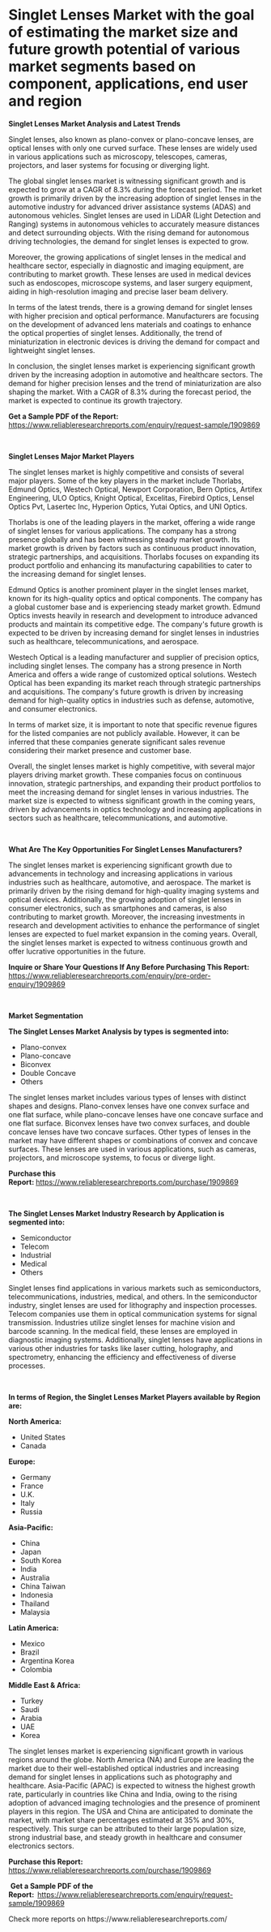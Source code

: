 <p><h1>Singlet Lenses Market with the goal of estimating the market size and future growth potential of various market segments based on component, applications, end user and region</h1></p><p><strong>Singlet Lenses Market Analysis and Latest Trends</strong></p>
<p><p>Singlet lenses, also known as plano-convex or plano-concave lenses, are optical lenses with only one curved surface. These lenses are widely used in various applications such as microscopy, telescopes, cameras, projectors, and laser systems for focusing or diverging light.</p><p>The global singlet lenses market is witnessing significant growth and is expected to grow at a CAGR of 8.3% during the forecast period. The market growth is primarily driven by the increasing adoption of singlet lenses in the automotive industry for advanced driver assistance systems (ADAS) and autonomous vehicles. Singlet lenses are used in LiDAR (Light Detection and Ranging) systems in autonomous vehicles to accurately measure distances and detect surrounding objects. With the rising demand for autonomous driving technologies, the demand for singlet lenses is expected to grow.</p><p>Moreover, the growing applications of singlet lenses in the medical and healthcare sector, especially in diagnostic and imaging equipment, are contributing to market growth. These lenses are used in medical devices such as endoscopes, microscope systems, and laser surgery equipment, aiding in high-resolution imaging and precise laser beam delivery.</p><p>In terms of the latest trends, there is a growing demand for singlet lenses with higher precision and optical performance. Manufacturers are focusing on the development of advanced lens materials and coatings to enhance the optical properties of singlet lenses. Additionally, the trend of miniaturization in electronic devices is driving the demand for compact and lightweight singlet lenses.</p><p>In conclusion, the singlet lenses market is experiencing significant growth driven by the increasing adoption in automotive and healthcare sectors. The demand for higher precision lenses and the trend of miniaturization are also shaping the market. With a CAGR of 8.3% during the forecast period, the market is expected to continue its growth trajectory.</p></p>
<p><strong>Get a Sample PDF of the Report:&nbsp;</strong> <a href="https://www.reliableresearchreports.com/enquiry/request-sample/1909869">https://www.reliableresearchreports.com/enquiry/request-sample/1909869</a></p>
<p>&nbsp;</p>
<p><strong>Singlet Lenses Major Market Players</strong></p>
<p><p>The singlet lenses market is highly competitive and consists of several major players. Some of the key players in the market include Thorlabs, Edmund Optics, Westech Optical, Newport Corporation, Bern Optics, Artifex Engineering, ULO Optics, Knight Optical, Excelitas, Firebird Optics, Lensel Optics Pvt, Lasertec Inc, Hyperion Optics, Yutai Optics, and UNI Optics.</p><p>Thorlabs is one of the leading players in the market, offering a wide range of singlet lenses for various applications. The company has a strong presence globally and has been witnessing steady market growth. Its market growth is driven by factors such as continuous product innovation, strategic partnerships, and acquisitions. Thorlabs focuses on expanding its product portfolio and enhancing its manufacturing capabilities to cater to the increasing demand for singlet lenses.</p><p>Edmund Optics is another prominent player in the singlet lenses market, known for its high-quality optics and optical components. The company has a global customer base and is experiencing steady market growth. Edmund Optics invests heavily in research and development to introduce advanced products and maintain its competitive edge. The company's future growth is expected to be driven by increasing demand for singlet lenses in industries such as healthcare, telecommunications, and aerospace.</p><p>Westech Optical is a leading manufacturer and supplier of precision optics, including singlet lenses. The company has a strong presence in North America and offers a wide range of customized optical solutions. Westech Optical has been expanding its market reach through strategic partnerships and acquisitions. The company's future growth is driven by increasing demand for high-quality optics in industries such as defense, automotive, and consumer electronics.</p><p>In terms of market size, it is important to note that specific revenue figures for the listed companies are not publicly available. However, it can be inferred that these companies generate significant sales revenue considering their market presence and customer base.</p><p>Overall, the singlet lenses market is highly competitive, with several major players driving market growth. These companies focus on continuous innovation, strategic partnerships, and expanding their product portfolios to meet the increasing demand for singlet lenses in various industries. The market size is expected to witness significant growth in the coming years, driven by advancements in optics technology and increasing applications in sectors such as healthcare, telecommunications, and automotive.</p></p>
<p>&nbsp;</p>
<p><strong>What Are The Key Opportunities For Singlet Lenses Manufacturers?</strong></p>
<p><p>The singlet lenses market is experiencing significant growth due to advancements in technology and increasing applications in various industries such as healthcare, automotive, and aerospace. The market is primarily driven by the rising demand for high-quality imaging systems and optical devices. Additionally, the growing adoption of singlet lenses in consumer electronics, such as smartphones and cameras, is also contributing to market growth. Moreover, the increasing investments in research and development activities to enhance the performance of singlet lenses are expected to fuel market expansion in the coming years. Overall, the singlet lenses market is expected to witness continuous growth and offer lucrative opportunities in the future.</p></p>
<p><strong>Inquire or Share Your Questions If Any Before Purchasing This Report:</strong> <a href="https://www.reliableresearchreports.com/enquiry/pre-order-enquiry/1909869">https://www.reliableresearchreports.com/enquiry/pre-order-enquiry/1909869</a></p>
<p>&nbsp;</p>
<p><strong>Market Segmentation</strong></p>
<p><strong>The Singlet Lenses Market Analysis by types is segmented into:</strong></p>
<p><ul><li>Plano-convex</li><li>Plano-concave</li><li>Biconvex</li><li>Double Concave</li><li>Others</li></ul></p>
<p><p>The singlet lenses market includes various types of lenses with distinct shapes and designs. Plano-convex lenses have one convex surface and one flat surface, while plano-concave lenses have one concave surface and one flat surface. Biconvex lenses have two convex surfaces, and double concave lenses have two concave surfaces. Other types of lenses in the market may have different shapes or combinations of convex and concave surfaces. These lenses are used in various applications, such as cameras, projectors, and microscope systems, to focus or diverge light.</p></p>
<p><strong>Purchase this Report:&nbsp;</strong><a href="https://www.reliableresearchreports.com/purchase/1909869">https://www.reliableresearchreports.com/purchase/1909869</a></p>
<p>&nbsp;</p>
<p><strong>The Singlet Lenses Market Industry Research by Application is segmented into:</strong></p>
<p><ul><li>Semiconductor</li><li>Telecom</li><li>Industrial</li><li>Medical</li><li>Others</li></ul></p>
<p><p>Singlet lenses find applications in various markets such as semiconductors, telecommunications, industries, medical, and others. In the semiconductor industry, singlet lenses are used for lithography and inspection processes. Telecom companies use them in optical communication systems for signal transmission. Industries utilize singlet lenses for machine vision and barcode scanning. In the medical field, these lenses are employed in diagnostic imaging systems. Additionally, singlet lenses have applications in various other industries for tasks like laser cutting, holography, and spectrometry, enhancing the efficiency and effectiveness of diverse processes.</p></p>
<p>&nbsp;</p>
<p><strong>In terms of Region, the Singlet Lenses Market Players available by Region are:</strong></p>
<p>
    <p> <strong> North America: </strong>
        <ul>
            <li>United States</li>
            <li>Canada</li>
        </ul>
        </p> 
    <p> <strong> Europe: </strong>
        <ul>
            <li>Germany</li>
            <li>France</li>
            <li>U.K.</li>
            <li>Italy</li>
            <li>Russia</li>
        </ul>
        </p> 
    <p> <strong> Asia-Pacific: </strong>
        <ul>
            <li>China</li>
            <li>Japan</li>
            <li>South Korea</li>
            <li>India</li>
            <li>Australia</li>
            <li>China Taiwan</li>
            <li>Indonesia</li>
            <li>Thailand</li>
            <li>Malaysia</li>
        </ul>
        </p> 
    <p> <strong> Latin America: </strong>
        <ul>
            <li>Mexico</li>
            <li>Brazil</li>
            <li>Argentina Korea</li>
            <li>Colombia</li>
        </ul>
        </p> 
    <p> <strong> Middle East & Africa: </strong>
        <ul>
            <li>Turkey</li>
            <li>Saudi</li>
            <li>Arabia</li>
            <li>UAE</li>
            <li>Korea</li>
        </ul>
    </p>
    </p>
<p><p>The singlet lenses market is experiencing significant growth in various regions around the globe. North America (NA) and Europe are leading the market due to their well-established optical industries and increasing demand for singlet lenses in applications such as photography and healthcare. Asia-Pacific (APAC) is expected to witness the highest growth rate, particularly in countries like China and India, owing to the rising adoption of advanced imaging technologies and the presence of prominent players in this region. The USA and China are anticipated to dominate the market, with market share percentages estimated at 35% and 30%, respectively. This surge can be attributed to their large population size, strong industrial base, and steady growth in healthcare and consumer electronics sectors.</p></p>
<p><strong>Purchase this Report: </strong><a href="https://www.reliableresearchreports.com/purchase/1909869">https://www.reliableresearchreports.com/purchase/1909869</a></p>
<p>&nbsp;<strong>Get a Sample PDF of the Report:&nbsp;&nbsp;</strong><a href="https://www.reliableresearchreports.com/enquiry/request-sample/1909869">https://www.reliableresearchreports.com/enquiry/request-sample/1909869</a></p>
<p><strong></strong></p>
<p>Check more reports on https://www.reliableresearchreports.com/</p>
